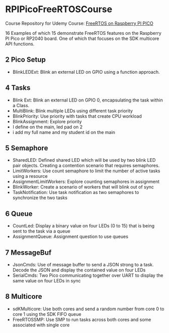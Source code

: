 # RPIPicoFreeRTOSCourse
Course Repository for Udemy Course: [FreeRTOS on Raspberry PI PICO](https://www.udemy.com/course/draft/4868484/?referralCode=C5A9A19C93919A9DA294)

16 Examples of which 15 demonstrate FreeRTOS features on the Raspberry PI Pico or RP2040 board. One of which that focuses on the SDK multicore API functions.

## 2 Pico Setup

+ BlinkLEDExt: Blink an external LED on GPIO using a function approach.

## 4 Tasks

+ Blink Ext: Blink an external LED on GPIO 0, encapsulating the task within a Class.
+ MultiBlink: Blink multiple LEDs using different task priority
+ BlinkPriority: Use priority with tasks that create CPU workload
+ BlinkAssignment: Explore priority
+ I define on the main, led pad on 2
+ i add my full name and my student id on the main


## 5 Semaphore

+ SharedLED: Defined shared LED which will be used by two blink LED pair objects. Creating a contention scenario that requires semaphores. 
+ LimitWorkers: Use count semaphore to limit the number of active tasks using a resource
+ AssignmentLimitWorkers: Explore counting semaphores in assignment
+ BlinkWorker: Create a scenario of workers that will blink out of sync
+ TaskNotification: Use task notification as two semaphores to synchronize the two tasks


## 6 Queue

+ CountLed: Display a binary value on four LEDs (0 to 15) that is being sent to the task via a queue
+ AssignmentQueue: Assignment question to use queues

## 7 MessageBuf

+ JsonCmds: Use of message buffer to send a JSON strong to a task. Decode the JSON and display the contained value on four LEDs
+ SerialCmds: Two Pico communicating together over UART to display the same value on four LEDs in sync

## 8 Multicore

+ sdKMulticore: Use both cores and send a random number from core 0 to core 1 using the SDK FIFO queue
+ FreeRTOSSMP: Use SMP to run tasks across both cores and some associated with single core


